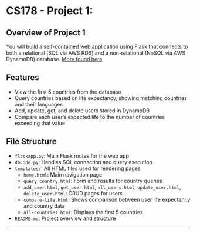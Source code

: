 # CS178 - Project 1:

## Overview of Project 1
You will build a self-contained web application using Flask that connects to both a relational (SQL via AWS RDS) and a non-relational (NoSQL via AWS DynamoDB) database. [More found here](https://docs.google.com/document/d/1KcldyOEqKJrbJXvPy1aujHrb5jhhmeaMDVR5r-9wXqk/edit?tab=t.0)



## Features

- View the first 5 countries from the database
- Query countries based on life expectancy, showing matching countries and their languages
- Add, update, get, and delete users stored in DynamoDB
- Compare each user’s expected life to the number of countries exceeding that value

## File Structure

- `flaskapp.py`: Main Flask routes for the web app
- `dbCode.py`: Handles SQL connection and query execution
- `templates/`: All HTML files used for rendering pages
  - `home.html`: Main navigation page
  - `query_country.html`: Form and results for country queries
  - `add_user.html`, `get_user.html`, `all_users.html`, `update_user.html`, `delete_user.html`: CRUD pages for users
  - `compare-life.html`: Shows comparison between user life expectancy and country data
  - `all-countries.html`: Displays the first 5 countries
- `README.md`: Project overview and structure

---